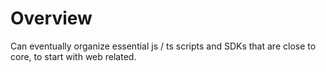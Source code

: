 # Overview

Can eventually organize essential js / ts scripts and SDKs that are close to core, to start with web related.